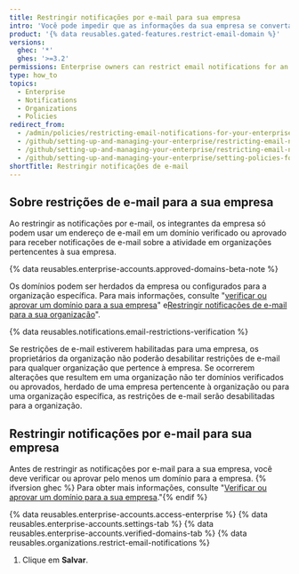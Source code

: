```yaml
---
title: Restringir notificações por e-mail para sua empresa
intro: 'Você pode impedir que as informações da sua empresa se convertam em contas de e-mail pessoais, restringindo domínios em que os integrantes podem receber notificações por e-mail sobre a atividade em organizações pertencentes à sua empresa.'
product: '{% data reusables.gated-features.restrict-email-domain %}'
versions:
  ghec: '*'
  ghes: '>=3.2'
permissions: Enterprise owners can restrict email notifications for an enterprise.
type: how_to
topics:
  - Enterprise
  - Notifications
  - Organizations
  - Policies
redirect_from:
  - /admin/policies/restricting-email-notifications-for-your-enterprise
  - /github/setting-up-and-managing-your-enterprise/restricting-email-notifications-for-your-enterprise-account-to-approved-domains
  - /github/setting-up-and-managing-your-enterprise/restricting-email-notifications-for-your-enterprise-account
  - /github/setting-up-and-managing-your-enterprise/setting-policies-for-organizations-in-your-enterprise-account/restricting-email-notifications-for-your-enterprise-account
shortTitle: Restringir notificações de e-mail
---
```


## Sobre restrições de e-mail para a sua empresa

Ao restringir as notificações por e-mail, os integrantes da empresa só podem usar um endereço de e-mail em um domínio verificado ou aprovado para receber notificações de e-mail sobre a atividade em organizações pertencentes à sua empresa.

{% data reusables.enterprise-accounts.approved-domains-beta-note %}

Os domínios podem ser herdados da empresa ou configurados para a organização específica. Para mais informações, consulte "[verificar ou aprovar um domínio para a sua empresa](/admin/configuration/configuring-your-enterprise/verifying-or-approving-a-domain-for-your-enterprise)" e[Restringir notificações de e-mail para a sua organização](/organizations/keeping-your-organization-secure/restricting-email-notifications-for-your-organization)".

{% data reusables.notifications.email-restrictions-verification %}

Se restrições de e-mail estiverem habilitadas para uma empresa, os proprietários da organização não poderão desabilitar restrições de e-mail para qualquer organização que pertence à empresa. Se ocorrerem alterações que resultem em uma organização não ter domínios verificados ou aprovados, herdado de uma empresa pertencente à organização ou para uma organização específica, as restrições de e-mail serão desabilitadas para a organização.

## Restringir notificações por e-mail para sua empresa

Antes de restringir as notificações por e-mail para a sua empresa, você deve verificar ou aprovar pelo menos um domínio para a empresa. {% ifversion ghec %} Para obter mais informações, consulte "[Verificar ou aprovar um domínio para a sua empresa](/admin/configuration/configuring-your-enterprise/verifying-or-approving-a-domain-for-your-enterprise)."{% endif %}

{% data reusables.enterprise-accounts.access-enterprise %}
{% data reusables.enterprise-accounts.settings-tab %}
{% data reusables.enterprise-accounts.verified-domains-tab %}
{% data reusables.organizations.restrict-email-notifications %}
1. Clique em **Salvar**.
